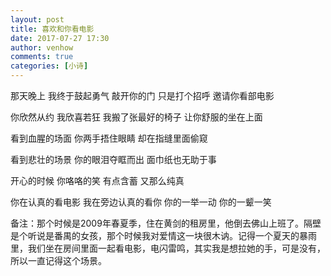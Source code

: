 ```yaml
---
layout: post
title: 喜欢和你看电影
date: 2017-07-27 17:30
author: venhow
comments: true
categories: [小诗]
---
```

那天晚上
我终于鼓起勇气
敲开你的门
只是打个招呼
邀请你看部电影

你欣然从约
我欣喜若狂
我搬了张最好的椅子
让你舒服的坐在上面

看到血腥的场面
你两手捂住眼睛
却在指缝里面偷窥

看到悲壮的场景
你的眼泪夺眶而出
面巾纸也无助于事

开心的时候
你咯咯的笑
有点含蓄
又那么纯真

你在认真的看电影
我在旁边认真的看你
你的一举一动
你的一颦一笑

备注：那个时候是2009年春夏季，住在黄剑的租房里，他倒去佛山上班了。隔壁是个听说是番禺的女孩，那个时候我对爱情这一块很木讷。记得一个夏天的暴雨里，我们坐在房间里面一起看电影，电闪雷鸣，其实我是想拉她的手，可是没有，所以一直记得这个场景。
